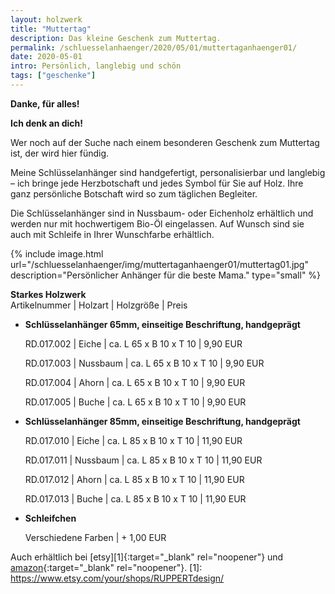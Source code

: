 ```yaml
---
layout: holzwerk
title: "Muttertag"
description: Das kleine Geschenk zum Muttertag.
permalink: /schluesselanhaenger/2020/05/01/muttertaganhaenger01/
date: 2020-05-01
intro: Persönlich, langlebig und schön 
tags: ["geschenke"]
---
```


**Danke, für alles!**


**Ich denk an dich!** 


Wer noch auf der Suche nach einem besonderen Geschenk zum Muttertag ist, der wird hier fündig. 

Meine Schlüsselanhänger sind handgefertigt, personalisierbar und langlebig – ich bringe jede Herzbotschaft und jedes Symbol für Sie auf Holz. Ihre ganz persönliche Botschaft wird so zum täglichen Begleiter. 

Die Schlüsselanhänger sind in Nussbaum- oder Eichenholz erhältlich und werden nur mit hochwertigem Bio-Öl eingelassen. Auf Wunsch sind sie auch mit Schleife in Ihrer Wunschfarbe erhältlich. 


{% include image.html url="/schluesselanhaenger/img/muttertaganhaenger01/muttertag01.jpg" description="Persönlicher Anhänger für die beste Mama." type="small" %}


**Starkes Holzwerk**  
Artikelnummer \| Holzart \| Holzgröße \| Preis

- **Schlüsselanhänger 65mm, einseitige Beschriftung, handgeprägt**

    RD.017.002  \| 	Eiche \| ca. L 65 x B 10 x T 10 \| 9,90 EUR

    RD.017.003   \| 	Nussbaum \| ca. L 65 x B 10 x T 10 \| 9,90 EUR

    RD.017.004   \| 	Ahorn \| ca. L 65 x B 10 x T 10 \| 9,90 EUR

    RD.017.005   \| 	Buche \| ca. L 65 x B 10 x T 10 \| 9,90 EUR

- **Schlüsselanhänger 85mm, einseitige Beschriftung, handgeprägt**
    
	RD.017.010 \| Eiche \| ca. L 85 x B 10 x T 10 \| 11,90 EUR

  	RD.017.011 \| Nussbaum \| ca. L 85 x B 10 x T 10 \| 11,90 EUR

  	RD.017.012 \| Ahorn \| ca. L 85 x B 10 x T 10 \| 11,90 EUR

  	RD.017.013 \| Buche \| ca. L 85 x B 10 x T 10 \| 11,90 EUR

- **Schleifchen**

    Verschiedene Farben \| + 1,00 EUR

Auch erhältlich bei [etsy][1]{:target="\_blank" rel="noopener"} und [amazon][2]{:target="\_blank" rel="noopener"}.
[1]: https://www.etsy.com/your/shops/RUPPERTdesign/

[2]: https://www.amazon.de/Muttertag-Mama-Beste-Schlüsselanhänger-Wunschtext/dp/B071RSWLV1/ref=sr_1_7?m=A14SEUYA88KWJ3&s=handmade&ie=UTF8&qid=1493929067&sr=1-7
